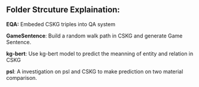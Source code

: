 ## Folder Strcuture Explaination:
**EQA:** Embeded CSKG triples into QA system

**GameSentence**: Build a random walk path in CSKG and generate Game Sentence.

**kg-bert**: Use kg-bert model to predict the meanning of entity and relation in CSKG

**psl**: A investigation on psl and CSKG to make prediction on two material comparison.